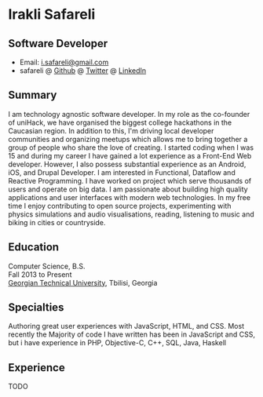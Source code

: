 Irakli Safareli
=============

Software Developer
-----------------------

- Email: <i.safareli@gmail.com>
- safareli @ [Github](http://github.com/safareli) @ [Twitter](http://twitter.com/safareli) @ [LinkedIn](http://linkedin.com/in/safareli)

## Summary

I am technology agnostic software developer. In my role as the co-founder of uniHack, we have organised the biggest college hackathons in the Caucasian region. In addition to this, I'm driving local developer communities and organizing meetups which allows me to bring together a group of people who share the love of creating. I started coding when I was 15 and during my career I have gained a lot experience as a Front-End Web developer. However, I also possess substantial experience as an Android, iOS, and Drupal Developer. I am interested in Functional, Dataflow and Reactive Programming. I have worked on project which serve thousands of users and operate on big data. I am passionate about building high quality applications and user interfaces with modern web technologies.  In my free time I enjoy contributing to open source projects, experimenting with physics simulations and audio visualisations, reading, listening to music and biking in cities or countryside.


## Education

Computer Science, B.S.  
Fall 2013 to Present  
[Georgian Technical University](http://gtu.edu.ge/Eng/), Tbilisi, Georgia


## Specialties

Authoring great user experiences with JavaScript, HTML, and CSS. Most recently the Majority of code I have written has been in JavaScript and CSS, but i have experience in PHP, Objective-C, C++, SQL, Java, Haskell

## Experience

TODO
